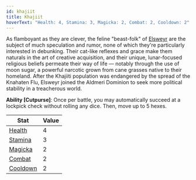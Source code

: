 ```yaml
---
id: khajiit
title: Khajiit
hoverText: "Health: 4, Stamina: 3, Magicka: 2, Combat: 2, Cooldown: 2"
---
```


As flamboyant as they are clever, the feline "beast-folk" of [Elsweyr](/docs/campaign/provinces/unreleased/elsweyr) are the subject of much speculation and rumor, none of which they're particularly interested in debunking. Their cat-like reflexes and grace make them naturals in the art of creative acquisition, and their unique, lunar-focused religious beliefs permeate their way of life — notably through the use of moon sugar, a powerful narcotic grown from cane grasses native to their homeland. After the Khajiiti population was endangered by the spread of the Knahaten Flu, Elsweyr joined the Aldmeri Dominion to seek more political stability in a treacherous world.

**Ability [Cutpurse]**: Once per battle, you may automatically succeed at a lockpick check without rolling any dice. Then, move up to 5 hexes.

| Stat                                                  | Value |
| ----------------------------------------------------- | ----- |
| [Health](/docs/adventurer/stats/health)               | 4     |
| [Stamina](/docs/adventurer/stats/stamina)             | 3     |
| [Magicka](/docs/adventurer/stats/magicka)             | 2     |
| [Combat](/docs/adventurer/skill-lines/warrior/combat) | 2     |
| [Cooldown](/docs/adventurer/stats/cooldown)           | 2     |
